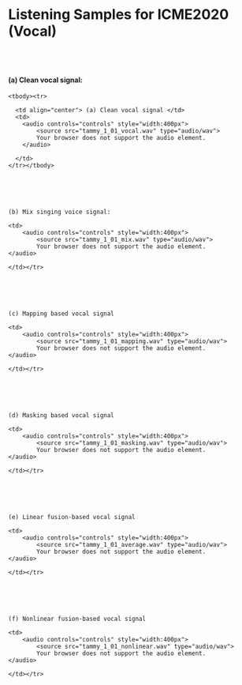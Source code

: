 <body>

<h1>Listening Samples for ICME2020 (Vocal)</h1>

<br>
<br>

<h4>(a) Clean vocal signal:</h4>


  <table style="width:100%">
	
    <tbody><tr>
   
      <td align="center"> (a) Clean vocal signal </td>
      <td>
        <audio controls="controls" style="width:400px">
			<source src="tammy_1_01_vocal.wav" type="audio/wav">
			Your browser does not support the audio element.
        </audio>

      </td>
    </tr></tbody>
  </table>
<br>
<br>




    (b) Mix singing voice signal:
  <table style="width:100%">
	
  <tbody><tr>

    <td>
    	<audio controls="controls" style="width:400px">
			<source src="tammy_1_01_mix.wav" type="audio/wav">
			Your browser does not support the audio element.
	</audio>

    </td></tr>
</tbody></table>
<br>
<br>


    (c) Mapping based vocal signal
  <table style="width:100%">
	
  <tbody><tr>

    <td>
    	<audio controls="controls" style="width:400px">
			<source src="tammy_1_01_mapping.wav" type="audio/wav">
			Your browser does not support the audio element.
	</audio>

    </td></tr>
</tbody></table>
<br>
<br>


    (d) Masking based vocal signal
  <table style="width:100%">
	
  <tbody><tr>

    <td>
    	<audio controls="controls" style="width:400px">
			<source src="tammy_1_01_masking.wav" type="audio/wav">
			Your browser does not support the audio element.
	</audio>

    </td></tr>
</tbody></table>
<br>
<br>


    (e) Linear fusion-based vocal signal
  <table style="width:100%">
	
  <tbody><tr>

    <td>
    	<audio controls="controls" style="width:400px">
			<source src="tammy_1_01_average.wav" type="audio/wav">
			Your browser does not support the audio element.
	</audio>

    </td></tr>
</tbody></table>
<br>
<br>


    (f) Nonlinear fusion-based vocal signal
  <table style="width:100%">
	
  <tbody><tr>

    <td>
    	<audio controls="controls" style="width:400px">
			<source src="tammy_1_01_nonlinear.wav" type="audio/wav">
			Your browser does not support the audio element.
	</audio>

    </td></tr>
</tbody></table>
<br>
<br>


</body>

